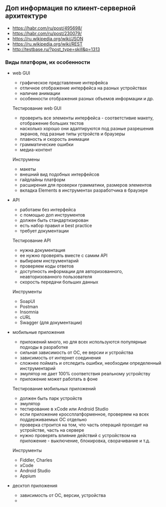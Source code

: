 ## Доп информация по клиент-серверной архитектуре
- https://habr.com/ru/post/495698/
- https://habr.com/ru/post/230079/
- https://ru.wikipedia.org/wiki/JSON
- https://ru.wikipedia.org/wiki/REST
- http://testbase.ru/?post_type=skill&p=1313

### Виды платформ, их особенности
- web GUI
  - графическое представление интерфейса
  - отличное отображение интерфейса на разных устройствах
  - наличие анимации
  - особенности отображения разных объемов информации и др.
    
  Тестирование web GUI
    - проверить все элементы интерфейса - соответстивие макету, отображение больших тестов
    - насколько хорошо они адаптируются под разные разрешения экранов, под разные типы устройств и браузеры
    - плавность и скорость анимации
    - грамматические ошибки
    - медиа-контент
 
  Инструмены
    - макеты
    - внешний вид подобных интерфейсов
    - гайдлайны платформ
    - расширения для проверки грамматики, размеров элементов
    - вкладка Elements в инструментах разработчика в браузере
      
- API
  - работаем без интерфейса
  - с помощью доп инструментов
  - должен быть стандартизирован
  - есть набор правил и best practice
  - требует документации
 
  Тестирование API
    - нужна документация
    - ее нужно проверять вместе с самим API
    - выбираем инструментарий
    - проверяем коды ответов
    - доступность информации для авторизованного, неавторизованного пользователя
    - скорость передачи больших данных

  Инструменты
    - SoapUI
    - Postman
    - Insomnia
    - cURL
    - Swagger (для документации)
      
- мобильные приложения
  - приложений много, но для всех используются популярные подходы в разработке
  - сильная зависимость от ОС, ее версии и устройства
  - зависимость от интернет соединения
  - сложнее поймать и отследить ошибки, необходим определенный инструментарий
  - эмулятор не дает 100% соответствия реальному устройству
  - приложение может работать в фоне
 
  Тестирование мобильных приложений
    - должен быть парк устройств
    - эмулятор
    - тестирование в xCode или Android Studio
    - если приложение кроссплатформенное, проверяем на всех поддерживаемых ОС отдельно
    - проверка строится на том, что часть операций проходит на устройстве, часть на сервере
    - нужно проверять влияние действий с устройством на приложение - выключение, блокировка, сворачивание и т.д.
 
  Инструменты
    - Fiddler, Charles
    - xCode
    - Android Studio
    - Appium
      
- десктоп приложения
  - зависимость от ОС, версии, устройства
  - 

